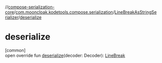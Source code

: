 //[compose-serialization-core](../../../index.md)/[com.mooncloak.kodetools.compose.serialization](../index.md)/[LineBreakAsStringSerializer](index.md)/[deserialize](deserialize.md)

# deserialize

[common]\
open override fun [deserialize](deserialize.md)(decoder: Decoder): [LineBreak](https://developer.android.com/reference/kotlin/androidx/compose/ui/text/style/LineBreak.html)
